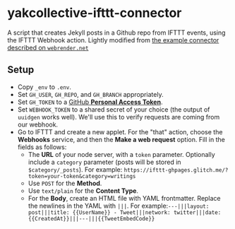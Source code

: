 # yakcollective-ifttt-connector

A script that creates Jekyll posts in a Github repo from IFTTT events, using the IFTTT Webhook action. Lightly modified from [the example connector](https://glitch.com/~ifttt-ghpages) [described on `webrender.net`](https://webrender.net/2017/11/23/automate-github-pages-ifttt-glitch.html)

## Setup

- Copy `_env` to `.env`.
- Set `GH_USER`, `GH_REPO`, and `GH_BRANCH` appropriately.
- Set `GH_TOKEN` to a [GitHub **Personal Access Token**](https://github.com/settings/tokens).
- Set `WEBHOOK_TOKEN` to a shared secret of your choice (the output of `uuidgen` works well).  We'll use this to verify requests are coming from our webhook.
- Go to IFTTT and create a new applet. For the "that" action, choose the **Webhooks** service, and then the **Make a web request** option.  Fill in the fields as follows:
  - The **URL** of your node server, with a `token` parameter. Optionally include a `category` parameter (posts will be stored in `$category/_posts`). For example: `https://ifttt-ghpages.glitch.me/?token=your-token&category=writings`
  - Use `POST` for the **Method**.
  - Use `text/plain` for the **Content Type**.
  - For the **Body**, create an HTML file with YAML frontmatter. Replace the newlines in the YAML with `|||`. For example:`---|||layout: post|||title: {{UserName}} - Tweet|||network: twitter|||date: {{CreatedAt}}|||---|||{{TweetEmbedCode}}`